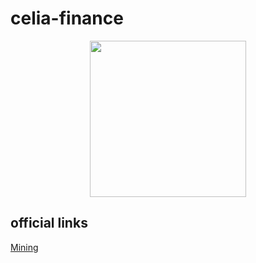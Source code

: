 # celia-finance


<p align="center">
  <img height="250" width="250" src="https://celia.b-cdn.net/assets/images/just-logo-dark.png">
</p>

## official links

[Mining](https://celia.finance/register?referral_code=WT1N48CLT)
